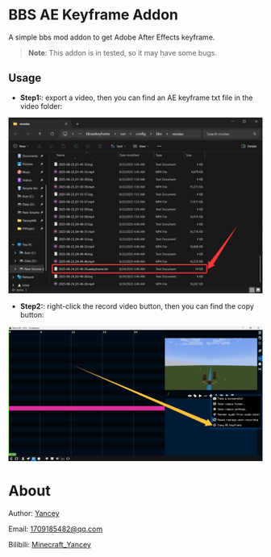 # BBS AE Keyframe Addon

A simple bbs mod addon to get Adobe After Effects keyframe.

> **Note**: This addon is in tested, so it may have some bugs.

## Usage

- **Step1:**: export a video, then you can find an AE keyframe txt file in the video folder:

![img.png](img/ae_keyframe_txt.png)

- **Step2:**: right-click the record video button, then you can find the copy button:

![img.png](img/copy_ae_keyframe.png)

# About

Author: [Yancey](https://github.com/Yancey2023)

Email: 1709185482@qq.com

Bilibili: [Minecraft_Yancey](https://space.bilibili.com/470179011)

